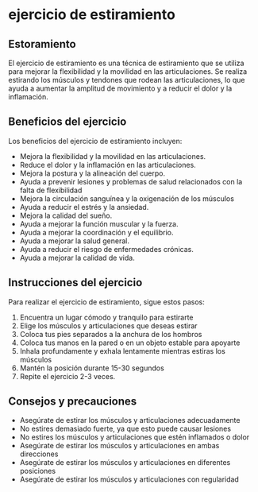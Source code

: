 # ejercicio de estiramiento

## Estoramiento

El ejercicio de estiramiento es una técnica de estiramiento que se utiliza para mejorar la
flexibilidad y la movilidad en las articulaciones. Se realiza estirando los músculos y tendones que rodean las articulaciones, lo que ayuda a aumentar la
amplitud de movimiento y a reducir el dolor y la inflamación.

## Beneficios del ejercicio

Los beneficios del ejercicio de estiramiento incluyen:
- Mejora la flexibilidad y la movilidad en las articulaciones.
- Reduce el dolor y la inflamación en las articulaciones.
- Mejora la postura y la alineación del cuerpo.
- Ayuda a prevenir lesiones y problemas de salud relacionados con la falta de flexibilidad
- Mejora la circulación sanguínea y la oxigenación de los músculos
- Ayuda a reducir el estrés y la ansiedad.
- Mejora la calidad del sueño.
- Ayuda a mejorar la función muscular y la fuerza.
- Ayuda a mejorar la coordinación y el equilibrio.
- Ayuda a mejorar la salud general.
- Ayuda a reducir el riesgo de enfermedades crónicas.
- Ayuda a mejorar la calidad de vida.

## Instrucciones del ejercicio

Para realizar el ejercicio de estiramiento, sigue estos pasos:
1. Encuentra un lugar cómodo y tranquilo para estirarte
2. Elige los músculos y articulaciones que deseas estirar
3. Coloca tus pies separados a la anchura de los hombros
4. Coloca tus manos en la pared o en un objeto estable para apoyarte
5. Inhala profundamente y exhala lentamente mientras estiras los músculos
6. Mantén la posición durante 15-30 segundos
7. Repite el ejercicio 2-3 veces.

## Consejos y precauciones

- Asegúrate de estirar los músculos y articulaciones adecuadamente
- No estires demasiado fuerte, ya que esto puede causar lesiones
- No estires los músculos y articulaciones que estén inflamados o dolor
- Asegúrate de estirar los músculos y articulaciones en ambas direcciones
- Asegúrate de estirar los músculos y articulaciones en diferentes posiciones
- Asegúrate de estirar los músculos y articulaciones con regularidad
